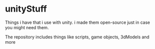 # unityStuff
Things i have that i use with unity. i made them open-source just in case you might need them.

The repository includes things like scripts, game objects, 3dModels and more
